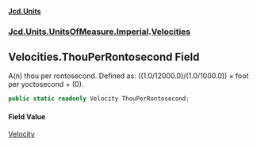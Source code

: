 #### [Jcd.Units](index.md 'index')
### [Jcd.Units.UnitsOfMeasure.Imperial](Jcd.Units.UnitsOfMeasure.Imperial.md 'Jcd.Units.UnitsOfMeasure.Imperial').[Velocities](Velocities.md 'Jcd.Units.UnitsOfMeasure.Imperial.Velocities')

## Velocities.ThouPerRontosecond Field

A(n) thou per rontosecond. Defined as: ((1.0/12000.0)/(1.0/1000.0)) × foot per yoctosecond + (0).

```csharp
public static readonly Velocity ThouPerRontosecond;
```

#### Field Value
[Velocity](Velocity.md 'Jcd.Units.UnitTypes.Velocity')